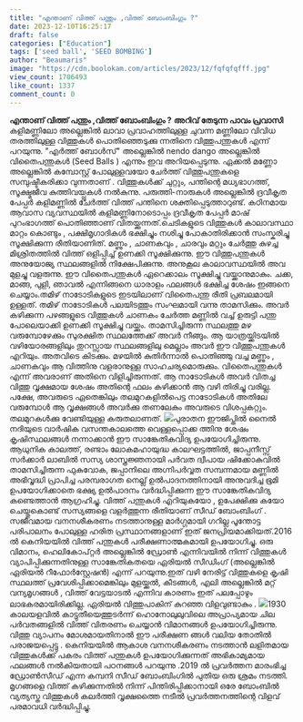 ```yaml
---
title: "എന്താണ് വിത്ത് പന്തും ,വിത്ത് ബോംബിംഗും ?"
date: 2023-12-10T16:25:17
draft: false
categories: ["Education"]
tags: ['seed ball', 'SEED BOMBING']
author: "Beaumaris"
image: "https://cdn.boolokam.com/articles/2023/12/fqfqfqfff.jpg"
view_count: 1706493
like_count: 1337
comment_count: 0
---
```


**എന്താണ് വിത്ത് പന്തും ,വിത്ത് ബോംബിംഗും ?** **അറിവ് തേടുന്ന പാവം പ്രവാസി** കളിമണ്ണിലോ അല്ലെങ്കിൽ ലാവാ പ്രവാഹത്തിലുള്ള ചുവന്ന മണ്ണിലോ വിവിധ തരത്തിലുള്ള വിത്തുകൾ പൊതിഞ്ഞെടുക്കു ന്നതിനെ വിത്തുപന്തുകൾ എന്ന് പറയുന്നു. "എർത്ത് ബോൾസ്" അല്ലെങ്കിൽ nendo dango അല്ലെങ്കിൽ വിതൈപന്തുകൾ (Seed Balls ) എന്നും ഇവ അറിയപ്പെടുന്നു. ഏക്കൽ മണ്ണോ അല്ലെങ്കിൽ കമ്പോസ്റ്റ് പോലുള്ളവയോ ചേർത്ത് വിത്തുപന്തുകളെ സമ്പുഷ്ടീകരിക്കാ വുന്നതാണ് . വിത്തുകൾക്ക് ചുറ്റും, പന്തിന്റെ മധ്യഭാഗത്ത്, സൂക്ഷ്മജീവ കുത്തിവയ്പ്പുകൾ നൽകുന്നു. പരുത്തി-നാരുകൾ അല്ലെങ്കിൽ ദ്രവീകൃത പേപ്പർ കളിമണ്ണിൽ ചേർത്ത് വിത്ത് പന്തിനെ ശക്തിപ്പെടുത്താറുണ്ട്. കഠിനമായ ആവാസ വ്യവസ്ഥയിൽ കളിമണ്ണിനോടൊപ്പം ദ്രവീകൃത പേപ്പർ മാഷ് പുറംഭാഗത്ത് പൊതിഞ്ഞാണ് വിതയ്ക്കുന്നത്.ചെടികളുടെ വിത്തുകൾ കാലാവസ്ഥാ മാറ്റം കൊണ്ടും , പക്ഷിമൃഗാദികൾ ഭക്ഷിച്ചും നശിച്ചു പോകാതിരിക്കാൻ സംസ്കരിച്ചു സൂക്ഷിക്കുന്ന രീതിയാണിത്. മണ്ണും , ചാണകവും , ചാരവും മറ്റും ചേർത്തു കുഴച്ച മിശ്രിതത്തിൽ വിത്ത് ഒളിപ്പിച്ച് ഉണക്കി സൂക്ഷിക്കുന്നു. ഈ വിത്തുപന്തുകൾ അനുയോജ്യ സ്ഥലങ്ങളിൽ നിക്ഷേപിക്കുന്നു. അനുകൂല കാലാവസ്ഥയിൽ അവ മുളച്ചു വളരുന്നു. ഈ വിതൈപന്തുകൾ ഏറെക്കാലം സൂക്ഷിച്ചു വയ്ക്കാനുമാകും. ചക്ക, മാങ്ങ, പുളി, ഞാവൽ എന്നിങ്ങനെ ധാരാളം ഫലങ്ങൾ ഭക്ഷിച്ച ശേഷം ഇങ്ങനെ ചെയ്യാം.തമിഴ് നാടോടികളുടെ ഇടയിലാണ് വിതൈപന്തു രീതി പ്രബലമായി ഉള്ളത്. തമിഴ് നാടോടികൾ പലയിടത്തും സംഘമായി വന്നു താമസിക്കും. അവർ കഴിക്കുന്ന പഴങ്ങളുടെ വിത്തുകൾ ചാണകം ചേർത്ത മണ്ണിൽ വച്ച് ഉരുട്ടി പന്തു പോലെയാക്കി ഉണക്കി സൂക്ഷിച്ചു വയ്ക്കും. താമസിച്ചിരുന്ന സ്ഥലത്തു മഴ വരുമ്പോഴേക്കും സുരക്ഷിത സ്ഥലത്തേക്ക് അവർ നീങ്ങും. ആ യാത്രയ്ക്കിടയിൽ വഴിയോരങ്ങളിലും തുറസ്സായ സ്ഥലങ്ങളിലു മെല്ലാം അവർ ഈ വിത്തുപന്തുകൾ എറിയും. അതവിടെ കിടക്കും. മഴയിൽ കുതിർന്നാൽ പൊതിഞ്ഞു വച്ച മണ്ണും , ചാണകവും ആ വിത്തിനു വളരാനുള്ള സാഹചര്യമൊരുക്കും. വിതൈപന്തുകൾ എന്ന് അവരാണ് അതിനെ വിളിച്ചിരുന്നത്. ആ നാടോടികൾ അവർ വിതച്ച വിത്തു വൃക്ഷമായ ശേഷം അതിന്റെ ഫലം കഴിക്കാൻ ആ വഴി തിരിച്ചു വരില്ല. പക്ഷേ, അവരുടെ ഏതെങ്കിലും തലമുറകളിൽപെട്ട നാടോടികൾ അതിലേ വരുമ്പോൾ ആ വൃക്ഷങ്ങള്‍ അവർക്കു തണലേകും അവരുടെ വിശപ്പകറ്റും. തലമുറകൾക്കു വേണ്ടിയുള്ള കരുതലാണത്. ![](https://cdn.boolokam.com/articles/2023/12/wffwww.webp)പുരാതന ഈജിപ്തിൽ നൈൽ നദിയുടെ വാർഷിക വസന്തകാലത്തെ വെള്ളപ്പൊക്ക ത്തിനു ശേഷം കൃഷിസ്ഥലങ്ങൾ നന്നാക്കാൻ ഈ സാങ്കേതികവിദ്യ ഉപയോഗിച്ചിരുന്നു. ആധുനിക കാലത്ത്, രണ്ടാം ലോകമഹായുദ്ധ കാലഘട്ടത്തിൽ, ജാപ്പനീസ്സ് സർക്കാർ ലാബിൽ സസ്യ ശാസ്ത്രജ്ഞനായി പർവത ദ്വീപായ ഷിക്കോകുവിൽ താമസിച്ചിരുന്ന ഫുകുവോക, ജപ്പാനിലെ അഗ്നിപർവ്വത സമ്പന്നമായ മണ്ണിൽ അഭിവൃദ്ധി പ്രാപിച്ച പരമ്പരാഗത നെല്ല് ഉൽപാദനത്തിനായി അനുവദിച്ച ഭൂമി ഉപയോഗിക്കാതെ ഭക്ഷ്യ ഉൽപാദനം വർദ്ധിപ്പിക്കുന്ന ഈ സാങ്കേതികവിദ്യ കണ്ടെത്താൻ ആഗ്രഹിച്ചു. വിത്ത് പന്തുകൾ എറിയുകയോ , ഉപേക്ഷിക്കു കയോ ചെയ്തുകൊണ്ട് സസ്യങ്ങളെ വളർത്തുന്ന രീതിയാണ് സീഡ് ബോംബിംഗ് . സജീവമായ വനനശീകരണം നടത്താനുള്ള മാർഗ്ഗമായി ഗറില്ല പൂന്തോട്ട പരിപാലനം പോലുള്ള ഹരിത പ്രസ്ഥാനങ്ങളാണ് ഇത് ജനപ്രിയമാക്കിയത്.2016 ൽ കെനിയയിൽ വിത്ത് പന്തുകൾ പരീക്ഷണാത്മകമായി ഉപയോഗിച്ചു. ഒരു വിമാനം, ഹെലികോപ്റ്റർ അല്ലെങ്കിൽ ഡ്രോൺ എന്നിവയിൽ നിന്ന് വിത്തുകൾ വ്യാപിപ്പിക്കുന്നതിനുള്ള സാങ്കേതികതയെ ഏരിയൽ സീഡിംഗ് (അല്ലെങ്കിൽ ഏരിയൽ റീഫോർസ്റ്റേഷൻ) എന്ന് പറയുന്നു.ഇത് വഴി നേരിട്ട് വിത്തുകളെ കൃഷി സ്ഥലത്ത് പ്രവേശിപ്പിക്കാമെങ്കിലും മുളയ്ക്കൽ, കീടങ്ങൾ, എലി അല്ലെങ്കിൽ മറ്റ് വന്യമൃഗങ്ങൾ , വിത്ത് വേട്ടയാടൽ എന്നിവ കാരണം ഇത് പലപ്പോഴും ലാഭകരമായിരിക്കില്ല. ഏരിയൽ‌ വിത്തുപാകിന്‌ കുറഞ്ഞ വിളവുണ്ടാകും . ![](https://cdn.boolokam.com/articles/2023/12/wfwwwwfwwf.jpg)1930 കാലയളവിൽ കാട്ടുതീയെത്തുടർന്ന് ഹൊനോലുലുവിലെ അപ്രാപ്യമായ ചില പർവതങ്ങളിൽ വിത്ത് വിതരണം ചെയ്യാൻ വിമാനങ്ങൾ ഉപയോഗിച്ചിരുന്നു. വിത്തു വ്യാപനം മോശമായതിനാൽ ഈ പരീക്ഷണ ങ്ങൾ വലിയ തോതിൽ പരാജയപ്പെട്ടു . കെനിയയിൽ ആകാശ വനനശീകരണം നടത്താൻ ലളിതമായ വിത്തുകൾക്ക് പകരം വിത്ത് പന്തുകൾ ഉപയോഗിക്കുന്നത് അഭികാമ്യമായ ഫലങ്ങൾ നൽകിയതായി പഠനങ്ങൾ പറയുന്നു .2019 ൽ പ്രവർത്തന മാരംഭിച്ച ഡ്രോൺസീഡ് എന്ന കമ്പനി സീഡ് ബോംബിംഗിൽ പുതിയ ഒരു ശ്രമം നടത്തി. മൃഗങ്ങളെ വിത്ത് കഴിക്കുന്നതിൽ നിന്ന് പിന്തിരിപ്പിക്കാനായി ഒരേ ബോംബിൽ വ്യത്യസ്ത വിത്തുകൾ കലർത്തി വൃക്ഷത്തൈ നടീൽ പ്രവർത്തനത്തിന്റെ വിളവ് പരമാവധി വർദ്ധിപ്പിച്ചു.
